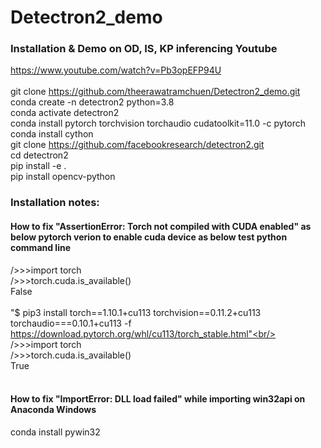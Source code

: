 # Detectron2_demo
### Installation & Demo on OD, IS, KP inferencing Youtube
https://www.youtube.com/watch?v=Pb3opEFP94U <br/><br/>
git clone https://github.com/theerawatramchuen/Detectron2_demo.git <br/>
conda create -n detectron2 python=3.8 <br/>
conda activate detectron2 <br/>
conda install pytorch torchvision torchaudio cudatoolkit=11.0 -c pytorch <br/>
conda install cython <br/>
git clone https://github.com/facebookresearch/detectron2.git <br/>
cd detectron2 <br/>
pip install -e . <br/>
pip install opencv-python <br/>
### Installation notes: <br/>
#### How to fix "AssertionError: Torch not compiled with CUDA enabled" as below pytorch verion to enable cuda device as below test python command line <br/>
/>>>import torch<br/>
/>>>torch.cuda.is_available()<br/>
False<br/><br/>
"$ pip3 install torch==1.10.1+cu113 torchvision==0.11.2+cu113 torchaudio===0.10.1+cu113 -f https://download.pytorch.org/whl/cu113/torch_stable.html"<br/><br/>
/>>>import torch<br/>
/>>>torch.cuda.is_available()<br/>
True<br/><br/>

#### How to fix "ImportError: DLL load failed" while importing win32api on Anaconda Windows<br/>
conda install pywin32


